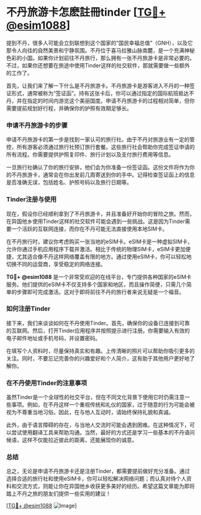 # 不丹旅游卡怎麽註冊tinder [[TG💪+ @esim1088](https://t.me/s/esim1088)]

提到不丹，很多人可能会立刻联想到这个国家的“国民幸福总值”（GNH），以及它那令人向往的自然美景和宁静氛围。不丹位于喜马拉雅山脉南麓，是一个充满神秘色彩的小国。如果你计划前往不丹旅行，那么拥有一张不丹旅游卡是非常必要的。不过，如果你还想要在旅途中使用Tinder这样的社交软件，那就需要做一些额外的工作了。

首先，让我们来了解一下什么是不丹旅游卡。不丹旅游卡是游客进入不丹的一种签证形式，通常被称为“签证函”。持有这张卡后，你可以通过指定的国际航班抵达不丹，并在指定的时间内游览这个美丽国度。申请不丹旅游卡的过程相对简单，但你需要提前规划好行程，并确保你的护照有效期足够长。

### 申请不丹旅游卡的步骤

申请不丹旅游卡的第一步是找到一家认可的旅行社。由于不丹对旅游业有一定的管控，所有游客必须通过旅行社预订旅行套餐。这些旅行社会帮助你完成签证申请的所有流程。你需要提供护照复印件、旅行计划以及支付旅行费用等信息。

一旦旅行社确认了你的旅行安排，他们会为你准备一份签证函。这份文件将作为你的不丹旅游卡，通常会在你出发前几周寄送到你的手中。记得检查签证函上的信息是否准确无误，包括姓名、护照号码以及旅行日期等。

### Tinder注册与使用

现在，假设你已经顺利拿到了不丹旅游卡，并且准备好开始你的冒险之旅。然而，在异国他乡使用Tinder这样的社交软件可能会遇到一些挑战。这是因为Tinder需要一个活跃的互联网连接，而你在不丹可能无法直接使用本地SIM卡。

在不丹旅行时，建议你考虑购买一张当地的eSIM卡。eSIM卡是一种虚拟SIM卡，允许你通过手机应用程序下载并激活。相比于传统的物理SIM卡，eSIM卡更加便捷，尤其适合像不丹这样网络覆盖有限的地方。通过使用eSIM卡，你可以轻松地切换不同的运营商，享受稳定的网络连接。

**TG💪+ @esim1088** 是一个非常受欢迎的在线平台，专门提供各种国家的eSIM卡服务。他们提供的eSIM卡不仅支持多个国家和地区，而且操作简便，只需几个简单的步骤即可完成激活。这对于即将前往不丹的旅行者来说无疑是一个福音。

### 如何注册Tinder

接下来，我们来谈谈如何在不丹使用Tinder。首先，确保你的设备已连接到可靠的互联网。然后，打开Tinder应用程序并按照提示进行注册。你需要输入有效的电子邮件地址或手机号码，并设置密码。

在填写个人资料时，尽量保持真实和有趣。上传清晰的照片可以帮助你吸引更多的关注。同时，不要忘记完善你的兴趣爱好和个人简介，这有助于其他用户更好地了解你。

### 在不丹使用Tinder的注意事项

虽然Tinder是一个全球性的社交平台，但在不同文化背景下使用它时仍需注意一些事项。例如，在不丹这样一个重视传统和礼仪的国家，过于随意的行为可能会被视为不尊重当地习俗。因此，在与他人互动时，请始终保持礼貌和真诚。

此外，由于语言障碍的存在，与当地人交流时可能会遇到困难。在这种情况下，可以尝试使用翻译工具来帮助沟通。当然，最好的方式还是学习一些基本的不丹语问候语，这样不仅能拉近彼此的距离，还能展现你的诚意。

### 总结

总之，无论是申请不丹旅游卡还是注册Tinder，都需要提前做好充分准备。通过选择合适的旅行社和使用eSIM卡，你可以轻松解决网络问题；而认真对待个人资料和交流方式，则能让你在异国他乡收获更多美好的经历。希望这篇文章能为即将踏上不丹之旅的朋友们提供一些实用的建议！

[[TG💪+ @esim1088](https://t.me/s/esim1088) ![Image](https://i.postimg.cc/4NQfJmqS/Snipaste-2025-05-13-00-14-12.png)]